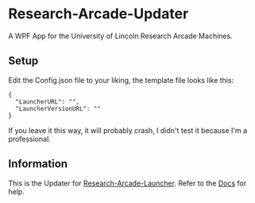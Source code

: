 # Research-Arcade-Updater
 A WPF App for the University of Lincoln Research Arcade Machines.
## Setup
  Edit the Config.json file to your liking, the template file looks like this:
  ```
  {
    "LauncherURL": "",
    "LauncherVersionURL": ""
  }
  ```
  If you leave it this way, it will probably crash, I didn't test it because I'm a professional.
## Information
  This is the Updater for [Research-Arcade-Launcher](https://github.com/Malphatt/Research-Arcade-Launcher "GitHub.com").
  Refer to the [Docs](https://github.com/Malphatt/Arcademia-Dev-Guide/wiki) for help.
